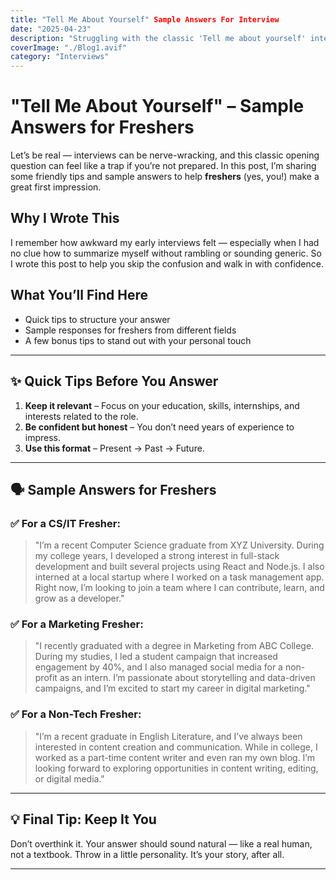 ```yaml
---
title: "Tell Me About Yourself" Sample Answers For Interview
date: "2025-04-23"
description: "Struggling with the classic 'Tell me about yourself' interview question? This post shares practical tips and sample answers for freshers to help you shine!"
coverImage: "./Blog1.avif"
category: "Interviews"
---
```


# "Tell Me About Yourself" – Sample Answers for Freshers

Let’s be real — interviews can be nerve-wracking, and this classic opening question can feel like a trap if you’re not prepared. In this post, I’m sharing some friendly tips and sample answers to help **freshers** (yes, you!) make a great first impression.

## Why I Wrote This

I remember how awkward my early interviews felt — especially when I had no clue how to summarize myself without rambling or sounding generic. So I wrote this post to help you skip the confusion and walk in with confidence.

## What You’ll Find Here

- Quick tips to structure your answer
- Sample responses for freshers from different fields
- A few bonus tips to stand out with your personal touch

---

## ✨ Quick Tips Before You Answer

1. **Keep it relevant** – Focus on your education, skills, internships, and interests related to the role.
2. **Be confident but honest** – You don’t need years of experience to impress.
3. **Use this format** – Present → Past → Future.

---

## 🗣️ Sample Answers for Freshers

### ✅ For a CS/IT Fresher:

> "I’m a recent Computer Science graduate from XYZ University. During my college years, I developed a strong interest in full-stack development and built several projects using React and Node.js. I also interned at a local startup where I worked on a task management app. Right now, I’m looking to join a team where I can contribute, learn, and grow as a developer."

### ✅ For a Marketing Fresher:

> "I recently graduated with a degree in Marketing from ABC College. During my studies, I led a student campaign that increased engagement by 40%, and I also managed social media for a non-profit as an intern. I’m passionate about storytelling and data-driven campaigns, and I’m excited to start my career in digital marketing."

### ✅ For a Non-Tech Fresher:

> "I’m a recent graduate in English Literature, and I’ve always been interested in content creation and communication. While in college, I worked as a part-time content writer and even ran my own blog. I’m looking forward to exploring opportunities in content writing, editing, or digital media."

---

## 💡 Final Tip: Keep It You

Don’t overthink it. Your answer should sound natural — like a real human, not a textbook. Throw in a little personality. It’s your story, after all.

---
